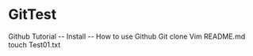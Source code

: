 # GitTest
Github Tutorial
-- Install
-- How to use Github
Git clone
Vim README.md
touch Test01.txt

